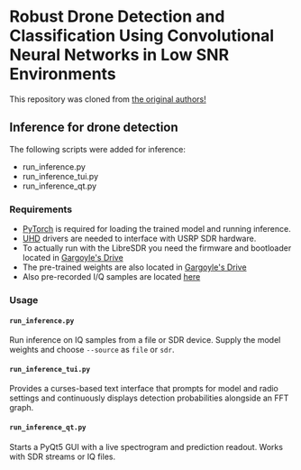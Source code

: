 # Robust Drone Detection and Classification Using Convolutional Neural Networks in Low SNR Environments
This repository was cloned from [the original authors!](!https://github.com/sgluege/Robust-Drone-Detection-and-Classification)

## Inference for drone detection
 The following scripts were added for inference:
  - run_inference.py
  - run_inference_tui.py
  - run_inference_qt.py

### Requirements
- [PyTorch](https://pytorch.org/) is required for loading the trained model and running inference.
- [UHD](https://github.com/EttusResearch/uhd) drivers are needed to interface with USRP SDR hardware.
- To actually run with the LibreSDR you need the firmware and bootloader located in [Gargoyle's Drive](!https://drive.google.com/drive/u/0/folders/1COamB_a2Bg5ggDWPynG69MCTEX21ZvTo)
- The pre-trained weights are also located in [Gargoyle's Drive](!https://drive.google.com/file/d/1yXM_R6BPF1eZlcainm6QYwOgNXnVasXs/view?usp=drive_link)
- Also pre-recorded I/Q samples are located [here](!https://drive.google.com/drive/u/0/folders/1QO-uxldw1FwpNfhTmhcEP1NpHBNKlaJc)

### Usage

#### `run_inference.py`
Run inference on IQ samples from a file or SDR device. Supply the model weights and choose `--source` as `file` or `sdr`.

#### `run_inference_tui.py`
Provides a curses-based text interface that prompts for model and radio settings and continuously displays detection probabilities alongside an FFT graph.

#### `run_inference_qt.py`
Starts a PyQt5 GUI with a live spectrogram and prediction readout. Works with SDR streams or IQ files.

